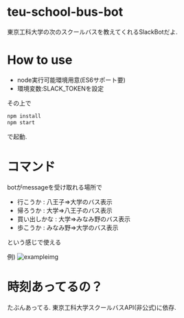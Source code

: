 # teu-school-bus-bot
東京工科大学の次のスクールバスを教えてくれるSlackBotだよ.

# How to use
* node実行可能環境用意(ES6サポート要)
* 環境変数:SLACK_TOKENを設定

その上で
```bash
npm install
npm start
```
で起動.

# コマンド
botがmessageを受け取れる場所で
* 行こうか : 八王子=>大学のバス表示
* 帰ろうか : 大学=>八王子のバス表示
* 買い出しかな : 大学=>みなみ野のバス表示
* 歩こうか : みなみ野=>大学のバス表示

という感じで使える

例)
![exampleimg](https://i.gyazo.com/4f3eb82ff1c812045f857c1f69feeb70.png)

# 時刻あってるの？
たぶんあってる.
東京工科大学スクールバスAPI(非公式)に依存.



